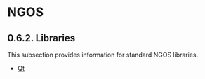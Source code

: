 NGOS
====

0.6.2. Libraries
----------------

This subsection provides information for standard NGOS libraries.

* [Qt](1.%20Qt/README.md)
